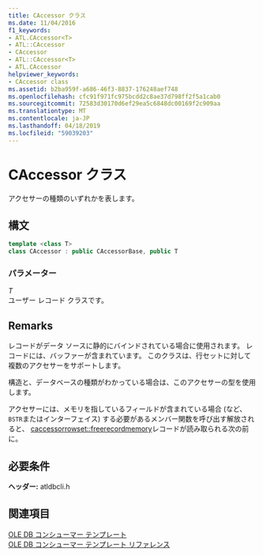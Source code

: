 ```yaml
---
title: CAccessor クラス
ms.date: 11/04/2016
f1_keywords:
- ATL.CAccessor<T>
- ATL::CAccessor
- CAccessor
- ATL::CAccessor<T>
- ATL.CAccessor
helpviewer_keywords:
- CAccessor class
ms.assetid: b2ba959f-a686-46f3-8837-176248aef748
ms.openlocfilehash: cfc91f971fc975bcdd2c8ae37d798ff2f5a1cab0
ms.sourcegitcommit: 72583d30170d6ef29ea5c6848dc00169f2c909aa
ms.translationtype: MT
ms.contentlocale: ja-JP
ms.lasthandoff: 04/18/2019
ms.locfileid: "59039203"
---
```

# <a name="caccessor-class"></a>CAccessor クラス

アクセサーの種類のいずれかを表します。

## <a name="syntax"></a>構文

```cpp
template <class T>
class CAccessor : public CAccessorBase, public T
```

### <a name="parameters"></a>パラメーター

*T*<br/>
ユーザー レコード クラスです。

## <a name="remarks"></a>Remarks

レコードがデータ ソースに静的にバインドされている場合に使用されます。 レコードには、バッファーが含まれています。 このクラスは、行セットに対して複数のアクセサーをサポートします。

構造と、データベースの種類がわかっている場合は、このアクセサーの型を使用します。

アクセサーには、メモリを指しているフィールドが含まれている場合 (など、`BSTR`またはインターフェイス) する必要があるメンバー関数を呼び出す解放されると、 [caccessorrowset::freerecordmemory](../../data/oledb/caccessorrowset-freerecordmemory.md)レコードが読み取られる次の前に。

## <a name="requirements"></a>必要条件

**ヘッダー:** atldbcli.h

## <a name="see-also"></a>関連項目

[OLE DB コンシューマー テンプレート](../../data/oledb/ole-db-consumer-templates-cpp.md)<br/>
[OLE DB コンシューマー テンプレート リファレンス](../../data/oledb/ole-db-consumer-templates-reference.md)